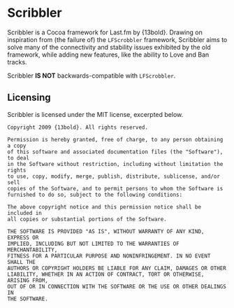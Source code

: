 Scribbler
=========
Scribbler is a Cocoa framework for Last.fm by {13bold}. Drawing on inspiration from (the failure of) the `LFScrobbler` framework, Scribbler aims to solve many of the connectivity and stability issues exhibited by the old framework, while adding new features, like the ability to Love and Ban tracks.

Scribbler **IS NOT** backwards-compatible with `LFScrobbler`.

Licensing
---------
Scribbler is licensed under the MIT license, excerpted below.

	Copyright 2009 {13bold}. All rights reserved.

	Permission is hereby granted, free of charge, to any person obtaining a copy
	of this software and associated documentation files (the "Software"), to deal
	in the Software without restriction, including without limitation the rights
	to use, copy, modify, merge, publish, distribute, sublicense, and/or sell
	copies of the Software, and to permit persons to whom the Software is
	furnished to do so, subject to the following conditions:

	The above copyright notice and this permission notice shall be included in
	all copies or substantial portions of the Software.

	THE SOFTWARE IS PROVIDED "AS IS", WITHOUT WARRANTY OF ANY KIND, EXPRESS OR
	IMPLIED, INCLUDING BUT NOT LIMITED TO THE WARRANTIES OF MERCHANTABILITY,
	FITNESS FOR A PARTICULAR PURPOSE AND NONINFRINGEMENT. IN NO EVENT SHALL THE
	AUTHORS OR COPYRIGHT HOLDERS BE LIABLE FOR ANY CLAIM, DAMAGES OR OTHER
	LIABILITY, WHETHER IN AN ACTION OF CONTRACT, TORT OR OTHERWISE, ARISING FROM,
	OUT OF OR IN CONNECTION WITH THE SOFTWARE OR THE USE OR OTHER DEALINGS IN
	THE SOFTWARE.
